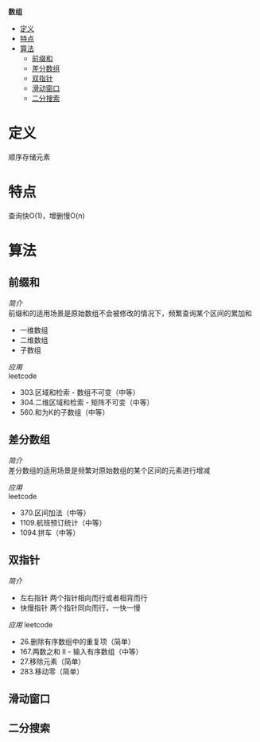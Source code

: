 **数组**
- [定义](#定义)
- [特点](#特点)
- [算法](#算法)
  - [前缀和](#前缀和)
  - [差分数组](#差分数组)
  - [双指针](#双指针)
  - [滑动窗口](#滑动窗口)
  - [二分搜索](#二分搜索)

# 定义 #
顺序存储元素

# 特点 #
查询快O(1)，增删慢O(n)

# 算法 #
## 前缀和 ##
*简介*  
前缀和的适用场景是原始数组不会被修改的情况下，频繁查询某个区间的累加和  
- 一维数组
- 二维数组
- 子数组
  
*应用*  
leetcode
- 303.区域和检索 - 数组不可变（中等）
- 304.二维区域和检索 - 矩阵不可变（中等）
- 560.和为K的子数组（中等）
    
## 差分数组 ##
*简介*  
差分数组的适用场景是频繁对原始数组的某个区间的元素进行增减

*应用*    
leetcode
- 370.区间加法（中等）
- 1109.航班预订统计（中等）
- 1094.拼车（中等）

## 双指针 ##
*简介*  
- 左右指针 两个指针相向而行或者相背而行
- 快慢指针 两个指针同向而行，一快一慢

*应用*
leetcode
- 26.删除有序数组中的重复项（简单）
- 167.两数之和 II - 输入有序数组（中等）
- 27.移除元素（简单）
- 283.移动零（简单）

## 滑动窗口 ##

## 二分搜索 ##